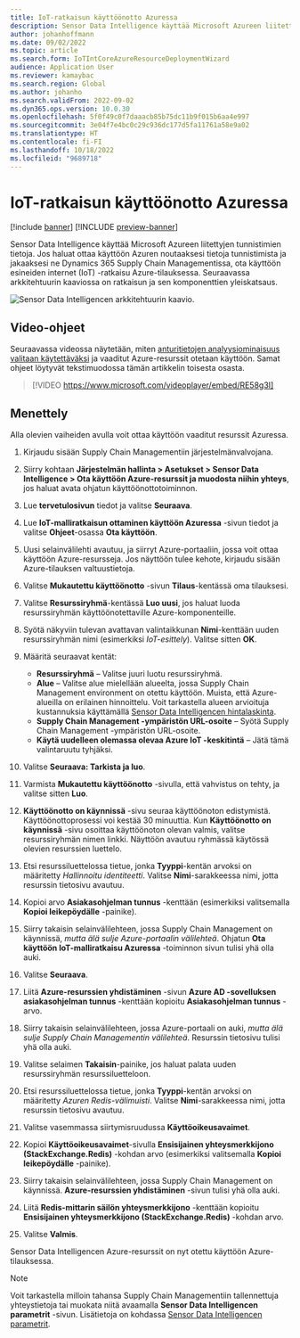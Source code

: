 ```yaml
---
title: IoT-ratkaisun käyttöönotto Azuressa
description: Sensor Data Intelligence käyttää Microsoft Azureen liitettyjen tunnistimien tietoja. Tässä artikkelissa kerrotaan, miten esineiden internet (IoT) -ratkaisu otetaan käyttöön Azure-tilauksessa.
author: johanhoffmann
ms.date: 09/02/2022
ms.topic: article
ms.search.form: IoTIntCoreAzureResourceDeploymentWizard
audience: Application User
ms.reviewer: kamaybac
ms.search.region: Global
ms.author: johanho
ms.search.validFrom: 2022-09-02
ms.dyn365.ops.version: 10.0.30
ms.openlocfilehash: 5f0f49c0f7daaacb85b75dc11b9f015b6aa4e997
ms.sourcegitcommit: 3e04f7e4bc0c29c936dc177d5fa11761a58e9a02
ms.translationtype: HT
ms.contentlocale: fi-FI
ms.lasthandoff: 10/18/2022
ms.locfileid: "9689718"
---
```

# <a name="deploy-an-iot-solution-on-azure"></a>IoT-ratkaisun käyttöönotto Azuressa

[!include [banner](../includes/banner.md)]
[!INCLUDE [preview-banner](../includes/preview-banner.md)]
<!-- KFM: Preview until further notice -->

Sensor Data Intelligence käyttää Microsoft Azureen liitettyjen tunnistimien tietoja. Jos haluat ottaa käyttöön Azuren noutaaksesi tietoja tunnistimista ja jakaaksesi ne Dynamics 365 Supply Chain Managementissa, ota käyttöön esineiden internet (IoT) -ratkaisu Azure-tilauksessa. Seuraavassa arkkitehtuurin kaaviossa on ratkaisun ja sen komponenttien yleiskatsaus.

![Sensor Data Intelligencen arkkitehtuurin kaavio.](media/sdi-architecture.png "Sensor Data Intelligencen arkkitehtuurin kaavio")

## <a name="video-instructions"></a>Video-ohjeet

Seuraavassa videossa näytetään, miten [anturitietojen analyysiominaisuus valitaan käytettäväksi](sdi-enable-feature.md) ja vaaditut Azure-resurssit otetaan käyttöön. Samat ohjeet löytyvät tekstimuodossa tämän artikkelin toisesta osasta.

> [!VIDEO https://www.microsoft.com/videoplayer/embed/RE58g3I]

## <a name="procedure"></a>Menettely

Alla olevien vaiheiden avulla voit ottaa käyttöön vaaditut resurssit Azuressa.

1. Kirjaudu sisään Supply Chain Managementiin järjestelmänvalvojana.
1. Siirry kohtaan **Järjestelmän hallinta \> Asetukset \> Sensor Data Intelligence \> Ota käyttöön Azure-resurssit ja muodosta niihin yhteys**, jos haluat avata ohjatun käyttöönottotoiminnon.
1. Lue **tervetulosivun** tiedot ja valitse **Seuraava**.
1. Lue **IoT-malliratkaisun ottaminen käyttöön Azuressa** -sivun tiedot ja valitse **Ohjeet**-osassa **Ota käyttöön**.
1. Uusi selainvälilehti avautuu, ja siirryt Azure-portaaliin, jossa voit ottaa käyttöön Azure-resursseja. Jos näyttöön tulee kehote, kirjaudu sisään Azure-tilauksen valtuustietoja.
1. Valitse **Mukautettu käyttöönotto** -sivun **Tilaus**-kentässä oma tilauksesi.
1. Valitse **Resurssiryhmä**-kentässä **Luo uusi**, jos haluat luoda resurssiryhmän käyttöönotettaville Azure-komponenteille.
1. Syötä näkyviin tulevan avattavan valintaikkunan **Nimi**-kenttään uuden resurssiryhmän nimi (esimerkiksi *IoT-esittely*). Valitse sitten **OK**.
1. Määritä seuraavat kentät:

    - **Resurssiryhmä** – Valitse juuri luotu resurssiryhmä.
    - **Alue** – Valitse alue mielellään alueelta, jossa Supply Chain Management environment on otettu käyttöön. Muista, että Azure-alueilla on erilainen hinnoittelu. Voit tarkastella alueen arvioituja kustannuksia käyttämällä [Sensor Data Intelligencen hintalaskinta](https://azure.com/e/c36c4947ebff4215b2e62590c2a24c68).
    - **Supply Chain Management -ympäristön URL-osoite** – Syötä Supply Chain Management -ympäristön URL-osoite.
    - **Käytä uudelleen olemassa olevaa Azure IoT -keskitintä** – Jätä tämä valintaruutu tyhjäksi.

1. Valitse **Seuraava: Tarkista ja luo**.
1. Varmista **Mukautettu käyttöönotto** -sivulla, että vahvistus on tehty, ja valitse sitten **Luo**.
1. **Käyttöönotto on käynnissä** -sivu seuraa käyttöönoton edistymistä. Käyttöönottoprosessi voi kestää 30 minuuttia. Kun **Käyttöönotto on käynnissä** -sivu osoittaa käyttöönoton olevan valmis, valitse resurssiryhmän nimen linkki. Näyttöön avautuu ryhmässä käytössä olevien resurssien luettelo.
1. Etsi resurssiluettelossa tietue, jonka **Tyyppi**-kentän arvoksi on määritetty *Hallinnoitu identiteetti*. Valitse **Nimi**-sarakkeessa nimi, jotta resurssin tietosivu avautuu.
1. Kopioi arvo **Asiakasohjelman tunnus** -kenttään (esimerkiksi valitsemalla **Kopioi leikepöydälle** -painike).
1. Siirry takaisin selainvälilehteen, jossa Supply Chain Management on käynnissä, *mutta älä sulje Azure-portaalin välilehteä*. Ohjatun **Ota käyttöön IoT-malliratkaisu Azuressa** -toiminnon sivun tulisi yhä olla auki. 
1. Valitse **Seuraava**.
1. Liitä **Azure-resurssien yhdistäminen** -sivun **Azure AD -sovelluksen asiakasohjelman tunnus** -kenttään kopioitu **Asiakasohjelman tunnus** -arvo.
1. Siirry takaisin selainvälilehteen, jossa Azure-portaali on auki, *mutta älä sulje Supply Chain Managementin välilehteä*. Resurssin tietosivu tulisi yhä olla auki.
1. Valitse selaimen **Takaisin**-painike, jos haluat palata uuden resurssiryhmän resurssiluetteloon.
1. Etsi resurssiluettelossa tietue, jonka **Tyyppi**-kentän arvoksi on määritetty *Azuren Redis-välimuisti*. Valitse **Nimi**-sarakkeessa nimi, jotta resurssin tietosivu avautuu.
1. Valitse vasemmassa siirtymisruudussa **Käyttöoikeusavaimet**.
1. Kopioi **Käyttöoikeusavaimet**-sivulla **Ensisijainen yhteysmerkkijono (StackExchange.Redis)** -kohdan arvo (esimerkiksi valitsemalla **Kopioi leikepöydälle** -painike).
1. Siirry takaisin selainvälilehteen, jossa Supply Chain Management on käynnissä. **Azure-resurssien yhdistäminen** -sivun tulisi yhä olla auki.
1. Liitä **Redis-mittarin säilön yhteysmerkkijono** -kenttään kopioitu **Ensisijainen yhteysmerkkijono (StackExchange.Redis)** -kohdan arvo.
1. Valitse **Valmis**.

Sensor Data Intelligencen Azure-resurssit on nyt otettu käyttöön Azure-tilauksessa.

> [!NOTE]
> Voit tarkastella milloin tahansa Supply Chain Managementiin tallennettuja yhteystietoja tai muokata niitä avaamalla **Sensor Data Intelligencen parametrit** -sivun. Lisätietoja on kohdassa [Sensor Data Intelligencen parametrit](sdi-parameters.md).
